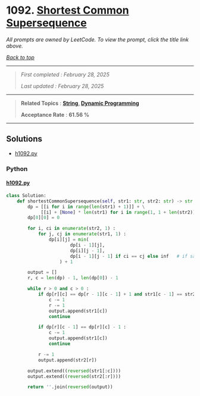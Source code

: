 # 1092. [Shortest Common Supersequence ](<https://leetcode.com/problems/shortest-common-supersequence>)

*All prompts are owned by LeetCode. To view the prompt, click the title link above.*

*[Back to top](<../README.md>)*

------

> *First completed : February 28, 2025*
>
> *Last updated : February 28, 2025*

------

> **Related Topics** : **[String](<by_topic/String.md>), [Dynamic Programming](<by_topic/Dynamic Programming.md>)**
>
> **Acceptance Rate** : **61.56 %**

------

## Solutions

- [h1092.py](<../my-submissions/h1092.py>)
### Python
#### [h1092.py](<../my-submissions/h1092.py>)
```Python
class Solution:
    def shortestCommonSupersequence(self, str1: str, str2: str) -> str:
        dp = [[i for i in range(len(str1) + 1)]] + \
             [[i] + [None] * len(str1) for i in range(1, 1 + len(str2))]
        dp[0][0] = 0

        for i, ci in enumerate(str2, 1) :
            for j, cj in enumerate(str1, 1) :
                dp[i][j] = min(
                        dp[i - 1][j], 
                        dp[i][j - 1],
                        dp[i - 1][j - 1] if ci == cj else inf   # if same letter
                    ) + 1

        output = []
        r, c = len(dp) - 1, len(dp[0]) - 1

        while r > 0 and c > 0 :
            if dp[r][c] == dp[r - 1][c - 1] + 1 and str1[c - 1] == str2[r - 1]:
                c -= 1
                r -= 1
                output.append(str1[c])
                continue

            if dp[r][c - 1] == dp[r][c] - 1 :
                c -= 1
                output.append(str1[c])
                continue

            r -= 1
            output.append(str2[r])

        output.extend((reversed(str1[:c])))
        output.extend((reversed(str2[:r])))

        return ''.join(reversed(output))
```

